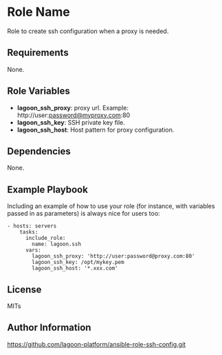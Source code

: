 Role Name
=========

Role to create ssh configuration when a proxy is needed.

Requirements
------------

None.

Role Variables
--------------

- **lagoon_ssh_proxy**: proxy url. Example: http://user:password@myproxy.com:80
- **lagoon_ssh_key**: SSH private key file.
- **lagoon_ssh_host**: Host pattern for proxy configuration. 


Dependencies
------------

None.

Example Playbook
----------------

Including an example of how to use your role (for instance, with variables passed in as parameters) is always nice for users too:

    - hosts: servers
    	tasks:
		  include_role:
		    name: lagoon.ssh
		  vars:
		    lagoon_ssh_proxy: 'http://user:password@proxy.com:80'
		    lagoon_ssh_key: /opt/mykey.pem
		    lagoon_ssh_host: '*.xxx.com'

License
-------

MITs

Author Information
------------------

https://github.com/lagoon-platform/ansible-role-ssh-config.git
